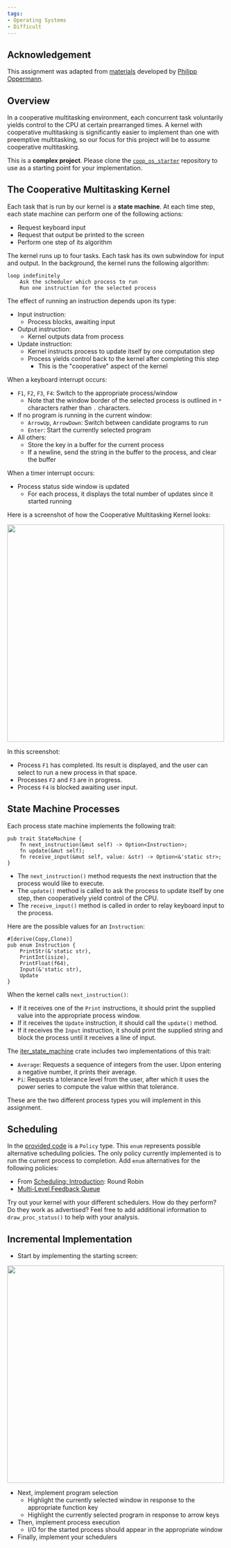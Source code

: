 ```yaml
---
tags:
- Operating Systems
- Difficult
---
```


## Acknowledgement

This assignment was adapted from [materials](https://os.phil-opp.com/) developed by 
[Philipp Oppermann](https://github.com/phil-opp).

## Overview

In a cooperative multitasking environment, each concurrent task voluntarily yields
control to the CPU at certain prearranged times. A kernel with cooperative 
multitasking is significantly easier to implement than one with preemptive 
multitasking, so our focus for this project will be to assume cooperative 
multitasking.

This is a **complex project**. Please clone the 
[`coop_os_starter`](https://github.com/gjf2a/coop_os_starter)
repository to use as a starting point for your implementation.

## The Cooperative Multitasking Kernel

Each task that is run by our kernel is a **state machine**. At each time step,
each state machine can perform one of the following actions:
* Request keyboard input
* Request that output be printed to the screen
* Perform one step of its algorithm

The kernel runs up to four tasks. Each task has its own subwindow for input and
output. In the background, the kernel runs the following algorithm:

	loop indefinitely
		Ask the scheduler which process to run
		Run one instruction for the selected process
		
The effect of running an instruction depends upon its type:
* Input instruction: 
  * Process blocks, awaiting input
* Output instruction: 
  * Kernel outputs data from process
* Update instruction: 
  * Kernel instructs process to update itself by one computation step
  * Process yields control back to the kernel after completing this step
    * This is the "cooperative" aspect of the kernel
  
When a keyboard interrupt occurs:
* `F1`, `F2`, `F3`, `F4`: Switch to the appropriate process/window
  * Note that the window border of the selected process is outlined in `*`
    characters rather than `.` characters.
* If no program is running in the current window:
  * `ArrowUp`, `ArrowDown`: Switch between candidate programs to run
  * `Enter`: Start the currently selected program
* All others:
  * Store the key in a buffer for the current process
  * If a newline, send the string in the buffer to the process, and clear the buffer
  
When a timer interrupt occurs:
* Process status side window is updated
  * For each process, it displays the total number of updates since
    it started running
	
Here is a screenshot of how the Cooperative Multitasking Kernel looks:

<img src="https://rust-edu.org/assignments/assets/images/coop_os_four_procs.png" width=500>

In this screenshot:
* Process `F1` has completed. Its result is displayed, and the user can select to run
  a new process in that space.
* Processes `F2` and `F3` are in progress.
* Process `F4` is blocked awaiting user input.

## State Machine Processes

Each process state machine implements the following trait:

	pub trait StateMachine {
		fn next_instruction(&mut self) -> Option<Instruction>;
		fn update(&mut self);
		fn receive_input(&mut self, value: &str) -> Option<&'static str>;
	}
	
* The `next_instruction()` method requests the next instruction that the 
process would like to execute. 
* The `update()` method is called to ask the process to update itself by one step,
then cooperatively yield control of the CPU.
* The `receive_input()` method is called in order to relay keyboard input
to the process.

Here are the possible values for an `Instruction`:

	#[derive(Copy,Clone)]
	pub enum Instruction {
		PrintStr(&'static str),
		PrintInt(isize),
		PrintFloat(f64),
		Input(&'static str),
		Update
	}
	
When the kernel calls `next_instruction()`:
* If it receives one of the `Print` instructions, it should print the supplied
value into the appropriate process window.
* If it receives the `Update` instruction, it should call the `update()` method.
* If it receives the `Input` instruction, it should print the supplied string
and block the process until it receives a line of input.

The [iter_state_machine](https://github.com/gjf2a/iter_state_machine) crate 
includes two implementations of this trait:
* `Average`: Requests a sequence of integers from the user. Upon entering 
a negative number, it prints their average.
* `Pi`: Requests a tolerance level from the user, after which it uses the 
power series to compute the value within that tolerance.

These are the two different process types you will implement in this assignment.

## Scheduling

In the [provided code](https://github.com/gjf2a/coop_os_starter) is a 
`Policy` type. This `enum` represents possible alternative scheduling policies.
The only policy currently implemented is to run the current process to 
completion. Add `enum` alternatives for the following policies:
* From [Scheduling: Introduction](https://pages.cs.wisc.edu/~remzi/OSTEP/cpu-sched.pdf): Round Robin
* [Multi-Level Feedback Queue](https://pages.cs.wisc.edu/~remzi/OSTEP/cpu-sched-mlfq.pdf)
  
Try out your kernel with your different schedulers. How do they perform?
Do they work as advertised? Feel free to add additional information to 
`draw_proc_status()` to help with your analysis. 

## Incremental Implementation

* Start by implementing the starting screen:

<img src="https://rust-edu.org/assignments/assets/images/coop_os_start.png" width=500>

* Next, implement program selection
  * Highlight the currently selected window in response to the appropriate function key
  * Highlight the currently selected program in response to arrow keys
* Then, implement process execution
  * I/O for the started process should appear in the appropriate window
* Finally, implement your schedulers
